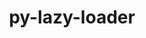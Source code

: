 ---
title: "py-lazy-loader"
layout: cache
categories: [package, develop]
meta: {"compilers": ["none"], "num_specs": 18, "num_specs_by_stack": {"data-vis-sdk": 8, "e4s": 10, "root": 18}, "oss": ["ubuntu20.04", "ubuntu22.04"], "platforms": ["linux"], "stacks": ["data-vis-sdk", "e4s", "root"], "targets": ["x86_64_v3"], "versions": ["0.4"]}
spec_details: [{"compiler": "none", "hash": "3wflyayevzn25cpvsewaru4wwhlbx3sd", "os": "ubuntu20.04", "platform": "linux", "size": "-", "stacks": ["data-vis-sdk", "root"], "target": "x86_64_v3", "variants": ["build_system=python_pip"], "versions": ["0.4"]}, {"compiler": "none", "hash": "43yfhpcu72ac7x3bfpeggiqvmxzmz2u5", "os": "ubuntu22.04", "platform": "linux", "size": "-", "stacks": ["e4s", "root"], "target": "x86_64_v3", "variants": ["build_system=python_pip"], "versions": ["0.4"]}, {"compiler": "none", "hash": "5x2g7ducxeqiih554csuq26wc53kykw5", "os": "ubuntu22.04", "platform": "linux", "size": "-", "stacks": ["e4s", "root"], "target": "x86_64_v3", "variants": ["build_system=python_pip"], "versions": ["0.4"]}, {"compiler": "none", "hash": "7b5uyurcj4zapl7x7i5a3tndju2c4kv5", "os": "ubuntu20.04", "platform": "linux", "size": "-", "stacks": ["data-vis-sdk", "root"], "target": "x86_64_v3", "variants": ["build_system=python_pip"], "versions": ["0.4"]}, {"compiler": "none", "hash": "abedd7dv7ppypmqgk4qn5d2bivtxjjrb", "os": "ubuntu22.04", "platform": "linux", "size": "-", "stacks": ["e4s", "root"], "target": "x86_64_v3", "variants": ["build_system=python_pip"], "versions": ["0.4"]}, {"compiler": "none", "hash": "c2ptf33w7gximzllajeoh5hsfvia43ki", "os": "ubuntu20.04", "platform": "linux", "size": "-", "stacks": ["data-vis-sdk", "root"], "target": "x86_64_v3", "variants": ["build_system=python_pip"], "versions": ["0.4"]}, {"compiler": "none", "hash": "cx7m3cvklrf2xetfest7thafqmyrd6fb", "os": "ubuntu22.04", "platform": "linux", "size": "-", "stacks": ["e4s", "root"], "target": "x86_64_v3", "variants": ["build_system=python_pip"], "versions": ["0.4"]}, {"compiler": "none", "hash": "gmzat2rrasuqnpkef3bcu4u6bwqnbqs2", "os": "ubuntu22.04", "platform": "linux", "size": "-", "stacks": ["e4s", "root"], "target": "x86_64_v3", "variants": ["build_system=python_pip"], "versions": ["0.4"]}, {"compiler": "none", "hash": "iu4dcftgu3kuf5hbfv5pnmqkggbnuixm", "os": "ubuntu22.04", "platform": "linux", "size": "-", "stacks": ["e4s", "root"], "target": "x86_64_v3", "variants": ["build_system=python_pip"], "versions": ["0.4"]}, {"compiler": "none", "hash": "m3svbdpekvzxpwboomtodwm7wqn3rjz6", "os": "ubuntu22.04", "platform": "linux", "size": "-", "stacks": ["e4s", "root"], "target": "x86_64_v3", "variants": ["build_system=python_pip"], "versions": ["0.4"]}, {"compiler": "none", "hash": "nknoybz4olylh4ccykeahj73ugicx5fy", "os": "ubuntu20.04", "platform": "linux", "size": "-", "stacks": ["data-vis-sdk", "root"], "target": "x86_64_v3", "variants": ["build_system=python_pip"], "versions": ["0.4"]}, {"compiler": "none", "hash": "oe3py7yldkq2srmntny55adqxlji5btm", "os": "ubuntu20.04", "platform": "linux", "size": "-", "stacks": ["data-vis-sdk", "root"], "target": "x86_64_v3", "variants": ["build_system=python_pip"], "versions": ["0.4"]}, {"compiler": "none", "hash": "oz6skv3btn55av3ptedm7zruj3e7jioh", "os": "ubuntu22.04", "platform": "linux", "size": "-", "stacks": ["e4s", "root"], "target": "x86_64_v3", "variants": ["build_system=python_pip"], "versions": ["0.4"]}, {"compiler": "none", "hash": "p725wk2vltdxobpkeoovgybekghtqu5x", "os": "ubuntu22.04", "platform": "linux", "size": "-", "stacks": ["e4s", "root"], "target": "x86_64_v3", "variants": ["build_system=python_pip"], "versions": ["0.4"]}, {"compiler": "none", "hash": "pcqc5ls2cx4imyvpzfpnufn42y32mxfx", "os": "ubuntu20.04", "platform": "linux", "size": "-", "stacks": ["data-vis-sdk", "root"], "target": "x86_64_v3", "variants": ["build_system=python_pip"], "versions": ["0.4"]}, {"compiler": "none", "hash": "svsuaj4zytp7pd3vb2xpcs3e3rhl2wvw", "os": "ubuntu20.04", "platform": "linux", "size": "-", "stacks": ["data-vis-sdk", "root"], "target": "x86_64_v3", "variants": ["build_system=python_pip"], "versions": ["0.4"]}, {"compiler": "none", "hash": "tmxdi4l3ztpe4rrjmzthsdpdloblssdw", "os": "ubuntu20.04", "platform": "linux", "size": "-", "stacks": ["data-vis-sdk", "root"], "target": "x86_64_v3", "variants": ["build_system=python_pip"], "versions": ["0.4"]}, {"compiler": "none", "hash": "zfuiyhgtsx7agghtvwh62d3eeqtshmve", "os": "ubuntu22.04", "platform": "linux", "size": "-", "stacks": ["e4s", "root"], "target": "x86_64_v3", "variants": ["build_system=python_pip"], "versions": ["0.4"]}]
---